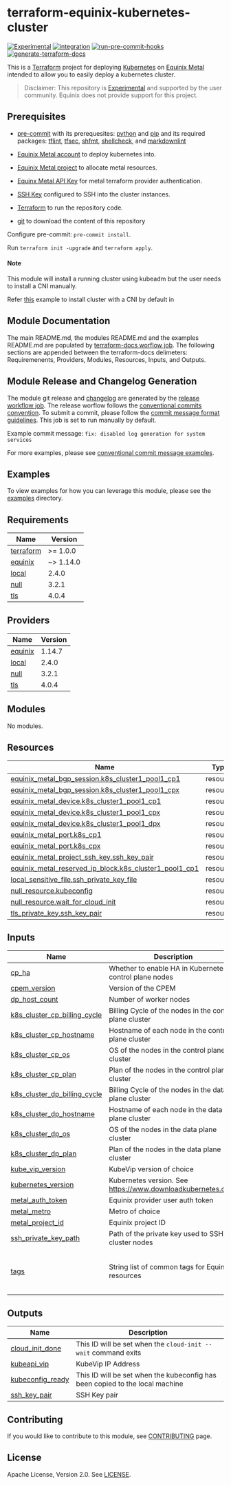 
# terraform-equinix-kubernetes-cluster

[![Experimental](https://img.shields.io/badge/Stability-Experimental-red.svg)](https://github.com/equinix-labs/standards#about-uniform-standards)
[![integration](https://github.com/equinix-labs/terraform-equinix-kubernetes-cluster/actions/workflows/integration.yml/badge.svg)](https://github.com/equinix-labs/terraform-equinix-kubernetes-cluster/actions/workflows/integration.yml)
[![run-pre-commit-hooks](https://github.com/equinix-labs/terraform-equinix-kubernetes-cluster/actions/workflows/pre-commit.yaml/badge.svg)](https://github.com/equinix-labs/terraform-equinix-kubernetes-cluster/actions/workflows/pre-commit.yaml)
[![generate-terraform-docs](https://github.com/equinix-labs/terraform-equinix-kubernetes-cluster/actions/workflows/documentation.yaml/badge.svg)](https://github.com/equinix-labs/terraform-equinix-kubernetes-cluster/actions/workflows/documentation.yaml)

This is a [Terraform](hhttps://registry.terraform.io/providers/equinix/metal/latest/docs) project for deploying [Kubernetes](https://kubernetes.io/) on [Equinix Metal](https://metal.equinix.com) intended to allow you to easily deploy a kubernetes cluster.

> Disclaimer: This repository is [Experimental](https://github.com/packethost/standards/blob/master/experimental-statement.md) and supported by the user community. Equinix does not provide support for this project.

## Prerequisites

* [pre-commit](https://pre-commit.com/#install) with its prerequesites: [python](https://docs.python.org/3/using/index.html) and [pip](https://pip.pypa.io/en/stable/installation/) and its required packages: [tflint](https://github.com/terraform-linters/tflint), [tfsec](https://aquasecurity.github.io/tfsec/v1.0.11/getting-started/installation/), [shfmt](https://github.com/mvdan/sh), [shellcheck](https://github.com/koalaman/shellcheck), and [markdownlint](https://github.com/markdownlint/markdownlint)

* [Equinix Metal account](https://deploy.equinix.com/get-started/) to deploy kubernetes into.

* [Equinix Metal project](https://deploy.equinix.com/developers/docs/metal/accounts/projects/) to allocate metal resources.

* [Equinx Metal API Key](https://deploy.equinix.com/developers/docs/metal/accounts/api-keys/) for metal terraform provider authentication.

* [SSH Key](https://deploy.equinix.com/developers/docs/metal/accounts/ssh-keys/) configured to SSH into the cluster instances.

* [Terraform](https://releases.hashicorp.com/terraform/) to run the repository code.

* [git](https://git-scm.com/) to download the content of this repository

Configure pre-commit: `pre-commit install`.

Run `terraform init -upgrade` and `terraform apply`.

#### Note
This module will install a running cluster using kubeadm but the user needs to install a CNI manually.

Refer [this](examples/cluster-with-cni) example to install cluster with a CNI by default in 

## Module Documentation

The main README.md, the modules README.md and the examples README.md are populated by [terraform-docs worflow job](.github/workflows/documentation.yaml). The following sections are appended between the terraform-docs delimeters: Requiremenents, Providers, Modules, Resources, Inputs, and Outputs.

## Module Release and Changelog Generation

The module git release and [changelog](CHANGELOG.md) are generated by the [release workflow job](.github/workflows/release.yaml). The release worflow follows the [conventional commits convention](https://www.conventionalcommits.org/). To submit a commit, please follow the [commit message format guidelines](https://www.conventionalcommits.org/en/v1.0.0/#specification). This job is set to run manually by default.

Example commit message: `fix: disabled log generation for system services`

For more examples, please see [conventional commit message examples](https://www.conventionalcommits.org/en/v1.0.0/#examples).

## Examples

To view examples for how you can leverage this module, please see the [examples](examples/) directory.
<!-- BEGIN_TF_DOCS -->
## Requirements

| Name | Version |
|------|---------|
| <a name="requirement_terraform"></a> [terraform](#requirement\_terraform) | >= 1.0.0 |
| <a name="requirement_equinix"></a> [equinix](#requirement\_equinix) | ~> 1.14.0 |
| <a name="requirement_local"></a> [local](#requirement\_local) | 2.4.0 |
| <a name="requirement_null"></a> [null](#requirement\_null) | 3.2.1 |
| <a name="requirement_tls"></a> [tls](#requirement\_tls) | 4.0.4 |

## Providers

| Name | Version |
|------|---------|
| <a name="provider_equinix"></a> [equinix](#provider\_equinix) | 1.14.7 |
| <a name="provider_local"></a> [local](#provider\_local) | 2.4.0 |
| <a name="provider_null"></a> [null](#provider\_null) | 3.2.1 |
| <a name="provider_tls"></a> [tls](#provider\_tls) | 4.0.4 |

## Modules

No modules.

## Resources

| Name | Type |
|------|------|
| [equinix_metal_bgp_session.k8s_cluster1_pool1_cp1](https://registry.terraform.io/providers/equinix/equinix/latest/docs/resources/metal_bgp_session) | resource |
| [equinix_metal_bgp_session.k8s_cluster1_pool1_cpx](https://registry.terraform.io/providers/equinix/equinix/latest/docs/resources/metal_bgp_session) | resource |
| [equinix_metal_device.k8s_cluster1_pool1_cp1](https://registry.terraform.io/providers/equinix/equinix/latest/docs/resources/metal_device) | resource |
| [equinix_metal_device.k8s_cluster1_pool1_cpx](https://registry.terraform.io/providers/equinix/equinix/latest/docs/resources/metal_device) | resource |
| [equinix_metal_device.k8s_cluster1_pool1_dpx](https://registry.terraform.io/providers/equinix/equinix/latest/docs/resources/metal_device) | resource |
| [equinix_metal_port.k8s_cp1](https://registry.terraform.io/providers/equinix/equinix/latest/docs/resources/metal_port) | resource |
| [equinix_metal_port.k8s_cpx](https://registry.terraform.io/providers/equinix/equinix/latest/docs/resources/metal_port) | resource |
| [equinix_metal_project_ssh_key.ssh_key_pair](https://registry.terraform.io/providers/equinix/equinix/latest/docs/resources/metal_project_ssh_key) | resource |
| [equinix_metal_reserved_ip_block.k8s_cluster1_pool1_cp1](https://registry.terraform.io/providers/equinix/equinix/latest/docs/resources/metal_reserved_ip_block) | resource |
| [local_sensitive_file.ssh_private_key_file](https://registry.terraform.io/providers/hashicorp/local/2.4.0/docs/resources/sensitive_file) | resource |
| [null_resource.kubeconfig](https://registry.terraform.io/providers/hashicorp/null/3.2.1/docs/resources/resource) | resource |
| [null_resource.wait_for_cloud_init](https://registry.terraform.io/providers/hashicorp/null/3.2.1/docs/resources/resource) | resource |
| [tls_private_key.ssh_key_pair](https://registry.terraform.io/providers/hashicorp/tls/4.0.4/docs/resources/private_key) | resource |

## Inputs

| Name | Description | Type | Default | Required |
|------|-------------|------|---------|:--------:|
| <a name="input_cp_ha"></a> [cp\_ha](#input\_cp\_ha) | Whether to enable HA in Kubernetes control plane nodes | `bool` | `true` | no |
| <a name="input_cpem_version"></a> [cpem\_version](#input\_cpem\_version) | Version of the CPEM | `string` | `"v3.6.2"` | no |
| <a name="input_dp_host_count"></a> [dp\_host\_count](#input\_dp\_host\_count) | Number of worker nodes | `number` | `1` | no |
| <a name="input_k8s_cluster_cp_billing_cycle"></a> [k8s\_cluster\_cp\_billing\_cycle](#input\_k8s\_cluster\_cp\_billing\_cycle) | Billing Cycle of the nodes in the control plane cluster | `string` | `"hourly"` | no |
| <a name="input_k8s_cluster_cp_hostname"></a> [k8s\_cluster\_cp\_hostname](#input\_k8s\_cluster\_cp\_hostname) | Hostname of each node in the control plane cluster | `string` | `"k8s-cluster1-pool1-cp"` | no |
| <a name="input_k8s_cluster_cp_os"></a> [k8s\_cluster\_cp\_os](#input\_k8s\_cluster\_cp\_os) | OS of the nodes in the control plane cluster | `string` | `"ubuntu_20_04"` | no |
| <a name="input_k8s_cluster_cp_plan"></a> [k8s\_cluster\_cp\_plan](#input\_k8s\_cluster\_cp\_plan) | Plan of the nodes in the control plane cluster | `string` | `"m3.small.x86"` | no |
| <a name="input_k8s_cluster_dp_billing_cycle"></a> [k8s\_cluster\_dp\_billing\_cycle](#input\_k8s\_cluster\_dp\_billing\_cycle) | Billing Cycle of the nodes in the data plane cluster | `string` | `"hourly"` | no |
| <a name="input_k8s_cluster_dp_hostname"></a> [k8s\_cluster\_dp\_hostname](#input\_k8s\_cluster\_dp\_hostname) | Hostname of each node in the data plane cluster | `string` | `"k8s-cluster1-pool1-dp"` | no |
| <a name="input_k8s_cluster_dp_os"></a> [k8s\_cluster\_dp\_os](#input\_k8s\_cluster\_dp\_os) | OS of the nodes in the data plane cluster | `string` | `"ubuntu_20_04"` | no |
| <a name="input_k8s_cluster_dp_plan"></a> [k8s\_cluster\_dp\_plan](#input\_k8s\_cluster\_dp\_plan) | Plan of the nodes in the data plane cluster | `string` | `"m3.small.x86"` | no |
| <a name="input_kube_vip_version"></a> [kube\_vip\_version](#input\_kube\_vip\_version) | KubeVip version of choice | `string` | `"v0.6.2"` | no |
| <a name="input_kubernetes_version"></a> [kubernetes\_version](#input\_kubernetes\_version) | Kubernetes version. See https://www.downloadkubernetes.com/ | `string` | `"v1.27.5"` | no |
| <a name="input_metal_auth_token"></a> [metal\_auth\_token](#input\_metal\_auth\_token) | Equinix provider user auth token | `string` | n/a | yes |
| <a name="input_metal_metro"></a> [metal\_metro](#input\_metal\_metro) | Metro of choice | `string` | `"da"` | no |
| <a name="input_metal_project_id"></a> [metal\_project\_id](#input\_metal\_project\_id) | Equinix project ID | `string` | n/a | yes |
| <a name="input_ssh_private_key_path"></a> [ssh\_private\_key\_path](#input\_ssh\_private\_key\_path) | Path of the private key used to SSH into cluster nodes | `string` | `""` | no |
| <a name="input_tags"></a> [tags](#input\_tags) | String list of common tags for Equinix resources | `list(any)` | <pre>[<br>  "k8s-cluster-cluster1",<br>  "k8s-nodepool-pool1"<br>]</pre> | no |

## Outputs

| Name | Description |
|------|-------------|
| <a name="output_cloud_init_done"></a> [cloud\_init\_done](#output\_cloud\_init\_done) | This ID will be set when the `cloud-init --wait` command exits |
| <a name="output_kubeapi_vip"></a> [kubeapi\_vip](#output\_kubeapi\_vip) | KubeVip IP Address |
| <a name="output_kubeconfig_ready"></a> [kubeconfig\_ready](#output\_kubeconfig\_ready) | This ID will be set when the kubeconfig has been copied to the local machine |
| <a name="output_ssh_key_pair"></a> [ssh\_key\_pair](#output\_ssh\_key\_pair) | SSH Key pair |
<!-- END_TF_DOCS -->
## Contributing

If you would like to contribute to this module, see [CONTRIBUTING](CONTRIBUTING.md) page.

## License

Apache License, Version 2.0. See [LICENSE](LICENSE).
